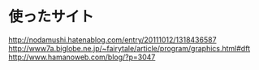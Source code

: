 # 使ったサイト
http://nodamushi.hatenablog.com/entry/20111012/1318436587
http://www7a.biglobe.ne.jp/~fairytale/article/program/graphics.html#dft
http://www.hamanoweb.com/blog/?p=3047